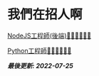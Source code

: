 # 我們在招人啊

[NodeJS工程師(後端)👨🏻‍💻👩🏻‍💻](backend-developer.md)

[Python工程師👨🏻‍💻👩🏻‍💻](python-developer.md)

__*最後更新: 2022-07-25*__
